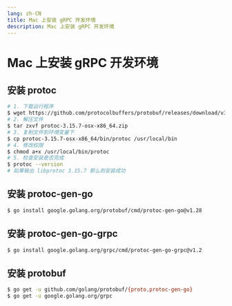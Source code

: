 ```yaml
---
lang: zh-CN
title: Mac 上安装 gRPC 开发环境
description: Mac 上安装 gRPC 开发环境
---
```


# Mac 上安装 gRPC 开发环境

## 安装 protoc
```bash
# 1. 下载运行程序
$ wget https://github.com/protocolbuffers/protobuf/releases/download/v3.15.7/protoc-3.15.7-osx-x86_64.zip
# 2. 解压文件
$ tar zxvf protoc-3.15.7-osx-x86_64.zip
# 3. 复制文件到环境变量下
$ cp protoc-3.15.7-osx-x86_64/bin/protoc /usr/local/bin
# 4. 修改权限
$ chmod a+x /usr/local/bin/protoc
# 5. 检查安装是否完成
$ protoc --version
# 如果输出 libprotoc 3.15.7 那么则安装成功
```
## 安装 protoc-gen-go
```bash
$ go install google.golang.org/protobuf/cmd/protoc-gen-go@v1.28
```

## 安装 protoc-gen-go-grpc
```bash
$ go install google.golang.org/grpc/cmd/protoc-gen-go-grpc@v1.2
```

## 安装 protobuf
```bash
$ go get -u github.com/golang/protobuf/{proto,protoc-gen-go}
$ go get -u google.golang.org/grpc
```
